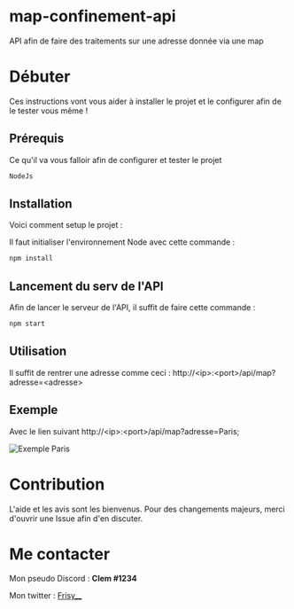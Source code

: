 # map-confinement-api
API afin de faire des traitements sur une adresse donnée via une map 

# Débuter

Ces instructions vont vous aider à installer le projet et le configurer afin de le tester vous même ! 

## Prérequis 

Ce qu'il va vous falloir afin de configurer et tester le projet 

```bash
NodeJs
```

## Installation 

Voici comment setup le projet :

Il faut initialiser l'environnement Node avec cette commande : 

```bash
npm install
```
## Lancement du serv de l'API 
Afin de lancer le serveur de l'API, il suffit de faire cette commande : 
```bash
npm start 
```

## Utilisation 

Il suffit de rentrer une adresse comme ceci : http://&lt;ip&gt;:&lt;port&gt;/api/map?adresse=&lt;adresse&gt;

## Exemple

Avec le lien suivant http://&lt;ip&gt;:&lt;port&gt;/api/map?adresse=Paris;

![Exemple Paris ](https://i.ibb.co/Tr1YnxP/Screenshot-12.png)

# Contribution 

L'aide et les avis sont les bienvenus. Pour des changements majeurs, merci d'ouvrir une Issue afin d'en discuter. 

# Me contacter

Mon pseudo Discord : **Clem #1234**

Mon twitter : [Frisy__](https://twitter.com/Frisy__)